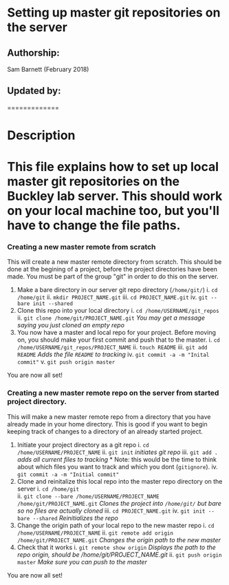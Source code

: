 Setting up master git repositories on the server
========================================

## Authorship:
Sam Barnett (February 2018)

## Updated by:

=============
# Description
This file explains how to set up local master git repositories on the
Buckley lab server. This should work on your local machine too, but you'll 
have to change the file paths.
============

### Creating a new master remote from scratch
This will create a new master remote directory from scratch. This should be done
at the begining of a project, before the project directories have been made.
You must be part of the group "git" in order to do this on the server.

1. Make a bare directory in our server git repo directory (`/home/git/`)
   i. `cd /home/git`
	ii. `mkdir PROJECT_NAME.git`
	iii. `cd PROJECT_NAME.git`
	iv. `git --bare init --shared`
2. Clone this repo into your local directory
	i. `cd /home/USERNAME/git_repos`
	ii. `git clone /home/git/PROJECT_NAME.git`
		*You may get a message saying you just cloned an empty repo*
3. You now have a master and local repo for your project. Before moving on, you should make your first commit and push that to the master.
	i. `cd /home/USERNAME/git_repos/PROJECT_NAME`
	ii. `touch README`
	iii. `git add README`	*Adds the file `README` to tracking*
	iv. `git commit -a -m "Inital commit"`
	v. `git push origin master`

You are now all set!

### Creating a new master remote repo on the server from started project directory.
This will make a new master remote repo from a directory that you have 
already made in your home directory. This is good if you want to begin keeping
track of changes to a directory of an already started project.

1. Initiate your project directory as a git repo
	i. `cd /home/USERNAME/PROJECT_NAME`
	ii. `git init`	*initiates git repo*
	iii. `git add .`	*adds all current files to tracking*
		* Note: this would be the time to think about which files you want to track and which you dont (`gitignore`).
	iv. `git commit -a -m "Initial commit"`
2. Clone and reinitalize this local repo into the master repo directory on the server
	i. `cd /home/git`	
	ii. `git clone --bare /home/USERNAME/PROJECT_NAME /home/git/PROJECT_NAME.git`	*Clones the project into `/home/git/` but bare so no files are actually cloned*
	iii. `cd PROJECT_NAME.git`
	iv. `git init --bare --shared`	*Reinitializes the repo*
3. Change the origin path of your local repo to the new master repo
	i. `cd /home/USERNAME/PROJECT_NAME`
	ii. `git remote add origin /home/git/PROJECT_NAME.git` *Changes the origin path to the new master*
4. Check that it works
	i. `git remote show origin`	*Displays the path to the repo origin, should be /home/git/PROJECT_NAME.git*
	ii. `git push origin master`	*Make sure you can push to the master*

You are now all set!
